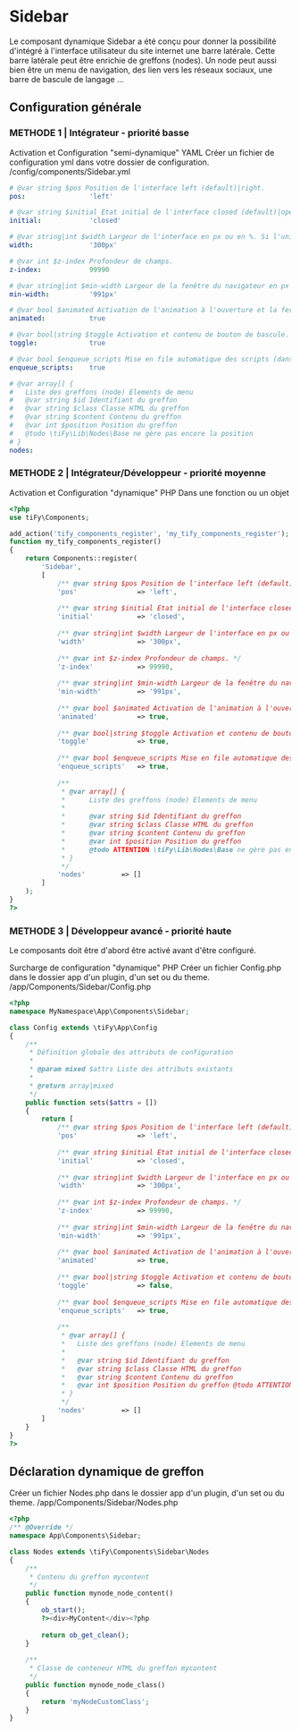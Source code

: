 # Sidebar

Le composant dynamique Sidebar a été conçu pour donner la possibilité d'intégré à l'interface utilisateur du site internet une barre latérale.
Cette barre latérale peut être enrichie de greffons (nodes). Un node peut aussi bien être un menu de navigation, des lien vers les réseaux sociaux, une barre de bascule de langage ...

## Configuration générale

### METHODE 1 | Intégrateur - priorité basse

Activation et Configuration "semi-dynamique" YAML 
Créer un fichier de configuration yml dans votre dossier de configuration.
/config/components/Sidebar.yml

```yml
# @var string $pos Position de l'interface left (default)|right.
pos:                'left'

# @var string $initial Etat initial de l'interface closed (default)|opened.
initial:            'closed'

# @var string|int $width Largeur de l'interface en px ou en %. Si l'unité de valeur n'est pas renseignée l'unité par défault est le px.
width:              '300px'

# @var int $z-index Profondeur de champs.
z-index:            99990

# @var string|int $min-width Largeur de la fenêtre du navigateur en px ou %, à partir de laquelle l'interface est active. Si l'unité de valeur n'est pas renseignée l'unité par défault est le px.
min-width:          '991px'

# @var bool $animated Activation de l'animation à l'ouverture et la fermeture
animated:           true

# @var bool|string $toggle Activation et contenu de bouton de bascule. Si la valeur booléene active ou desactive le bouton; la valeur chaîne de caractère active et affiche la chaîne ex : <span>X</span>
toggle:             true

# @var bool $enqueue_scripts Mise en file automatique des scripts (dans tous les contextes)
enqueue_scripts:    true  

# @var array[] {
#   Liste des greffons (node) Elements de menu
#   @var string $id Identifiant du greffon
#   @var string $class Classe HTML du greffon
#   @var string $content Contenu du greffon
#   @var int $position Position du greffon 
#   @todo \tiFy\Lib\Nodes\Base ne gère pas encore la position
# }
nodes:
```

### METHODE 2 | Intégrateur/Développeur - priorité moyenne

Activation et Configuration "dynamique" PHP 
Dans une fonction ou un objet

```php
<?php
use tiFy\Components;

add_action('tify_components_register', 'my_tify_components_register');
function my_tify_components_register()
{
    return Components::register(
        'Sidebar',
        [
            /** @var string $pos Position de l'interface left (default)|right. */
            'pos'               => 'left',
            
            /** @var string $initial Etat initial de l'interface closed (default)|opened. */
            'initial'           => 'closed',
            
            /** @var string|int $width Largeur de l'interface en px ou en %. Si l'unité de valeur n'est pas renseignée l'unité par défault est le px. */
            'width'             => '300px',
            
            /** @var int $z-index Profondeur de champs. */
            'z-index'           => 99990,
            
            /** @var string|int $min-width Largeur de la fenêtre du navigateur en px ou %, à partir de laquelle l'interface est active. Si l'unité de valeur n'est pas renseignée l'unité par défault est le px. */
            'min-width'         => '991px',
            
            /** @var bool $animated Activation de l'animation à l'ouverture et la fermeture */
            'animated'          => true,
            
            /** @var bool|string $toggle Activation et contenu de bouton de bascule. Si la valeur booléene active ou desactive le bouton; la valeur chaîne de caractère active et affiche la chaîne ex : <span>X</span> */
            'toggle'            => true,
            
            /** @var bool $enqueue_scripts Mise en file automatique des scripts (dans tous les contextes) */
            'enqueue_scripts'   => true, 
            
            /**
             * @var array[] {
             *      Liste des greffons (node) Elements de menu
             * 
             *      @var string $id Identifiant du greffon
             *      @var string $class Classe HTML du greffon
             *      @var string $content Contenu du greffon
             *      @var int $position Position du greffon 
             *      @todo ATTENTION \tiFy\Lib\Nodes\Base ne gère pas encore la position
             * }
             */ 
            'nodes'         => []
        ]
    );
}
?>
```

### METHODE 3 | Développeur avancé - priorité haute

Le composants doit être d'abord être activé avant d'être configuré.

Surcharge de configuration "dynamique" PHP
Créer un fichier Config.php dans le dossier app d'un plugin, d'un set ou du theme.
/app/Components/Sidebar/Config.php

```php
<?php
namespace MyNamespace\App\Components\Sidebar;

class Config extends \tiFy\App\Config
{
    /**
     * Définition globale des attributs de configuration
     * 
     * @param mixed $attrs Liste des attributs existants
     * 
     * @return array|mixed
     */
    public function sets($attrs = [])
    {
        return [
            /** @var string $pos Position de l'interface left (default)|right. */
            'pos'               => 'left',
            
            /** @var string $initial Etat initial de l'interface closed (default)|opened. */
            'initial'           => 'closed',
            
            /** @var string|int $width Largeur de l'interface en px ou en %. Si l'unité de valeur n'est pas renseignée l'unité par défault est le px. */
            'width'             => '300px',
            
            /** @var int $z-index Profondeur de champs. */
            'z-index'           => 99990,
            
            /** @var string|int $min-width Largeur de la fenêtre du navigateur en px ou %, à partir de laquelle l'interface est active. Si l'unité de valeur n'est pas renseignée l'unité par défault est le px. */
            'min-width'         => '991px',
            
            /** @var bool $animated Activation de l'animation à l'ouverture et la fermeture */
            'animated'          => true,
            
            /** @var bool|string $toggle Activation et contenu de bouton de bascule. Si la valeur booléene active ou desactive le bouton; la valeur chaîne de caractère active et affiche la chaîne ex : <span>X</span> */
            'toggle'            => false,
            
            /** @var bool $enqueue_scripts Mise en file automatique des scripts (dans tous les contextes) */
            'enqueue_scripts'   => true, 
            
            /**
             * @var array[] {
             *   Liste des greffons (node) Elements de menu
             * 
             *   @var string $id Identifiant du greffon
             *   @var string $class Classe HTML du greffon
             *   @var string $content Contenu du greffon
             *   @var int $position Position du greffon @todo ATTENTION \tiFy\Lib\Nodes\Base ne gère pas encore la position
             * }
             */ 
            'nodes'         => []
        ]
    }
}
?>
```

## Déclaration dynamique de greffon

Créer un fichier Nodes.php dans le dossier app d'un plugin, d'un set ou du theme.
/app/Components/Sidebar/Nodes.php

```php
<?php
/** @Override */
namespace App\Components\Sidebar;

class Nodes extends \tiFy\Components\Sidebar\Nodes
{
    /**
     * Contenu du greffon mycontent
     */
    public function mynode_node_content()
    {
        ob_start();
        ?><div>MyContent</div><?php
        
        return ob_get_clean();
    }
    
    /**
     * Classe de conteneur HTML du greffon mycontent
     */
    public function mynode_node_class()
    {
        return 'myNodeCustomClass';
    }
}
```